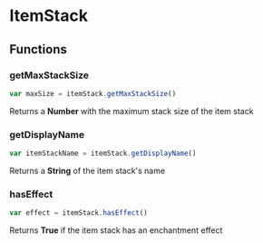 # ItemStack

## Functions

### getMaxStackSize

```javascript
var maxSize = itemStack.getMaxStackSize()
```

Returns a **Number** with the maximum stack size of the item stack

### getDisplayName

```javascript
var itemStackName = itemStack.getDisplayName()
```

Returns a **String** of the item stack's name

### hasEffect

```javascript
var effect = itemStack.hasEffect()
```

Returns **True** if the item stack has an enchantment effect
